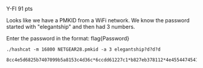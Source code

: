 Y-FI
91 pts

Looks like we have a PMKID from a WiFi network. We know the password started with "elegantship" and then had 3 numbers.

Enter the password in the format: flag{Password}

```
./hashcat -m 16800 NETGEAR28.pmkid -a 3 elegantship?d?d?d

8cc4e5d6825b7407099b5a8153c4d36c*6ccdd61227c1*b827eb378112*4e4554474541523238:elegantship223
```
